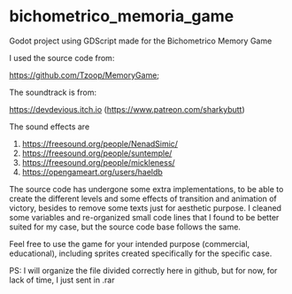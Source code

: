 # bichometrico_memoria_game
 Godot project using GDScript made for the Bichometrico Memory Game


I used the source code from: 

https://github.com/Tzoop/MemoryGame; 

The soundtrack is from: 

https://devdevious.itch.io
(https://www.patreon.com/sharkybutt)

The sound effects are 

1) https://freesound.org/people/NenadSimic/ 
2) https://freesound.org/people/suntemple/ 
3) https://freesound.org/people/mickleness/ 
4) https://opengameart.org/users/haeldb

The source code has undergone some extra implementations, to be able to create the different levels and 
some effects of transition and animation of victory, besides to remove some texts just for aesthetic purpose.
I cleaned some variables and re-organized small code lines that I found to be better suited for my case, 
but the source code base follows the same.


Feel free to use the game for your intended purpose (commercial, educational), 
including sprites created specifically for the specific case.


PS: 
I will organize the file divided correctly here in github, 
but for now, for lack of time, I just sent in .rar

